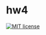 # hw4

[![MIT license](https://img.shields.io/badge/license-MIT-blue.svg)](https://github.com/S0vk4/fp-homework/blob/master/hw4/LICENSE)
